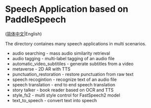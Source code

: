 # Speech Application based on PaddleSpeech

([简体中文](./README_cn.md)|English)

The directory containes many speech applications in multi scenarios.

* audio searching - mass audio similarity retrieval
* audio tagging - multi-label tagging of an audio file
* automatic_video_subtitiles - generate subtitles from a video
* metaverse - 2D AR with TTS  
* punctuation_restoration - restore punctuation from raw text
* speech recogintion - recognize text of an audio file 
* speech translation - end to end speech translation  
* story talker - book reader based on OCR and TTS  
* style_fs2 - multi style control for FastSpeech2 model  
* text_to_speech - convert text into speech 
